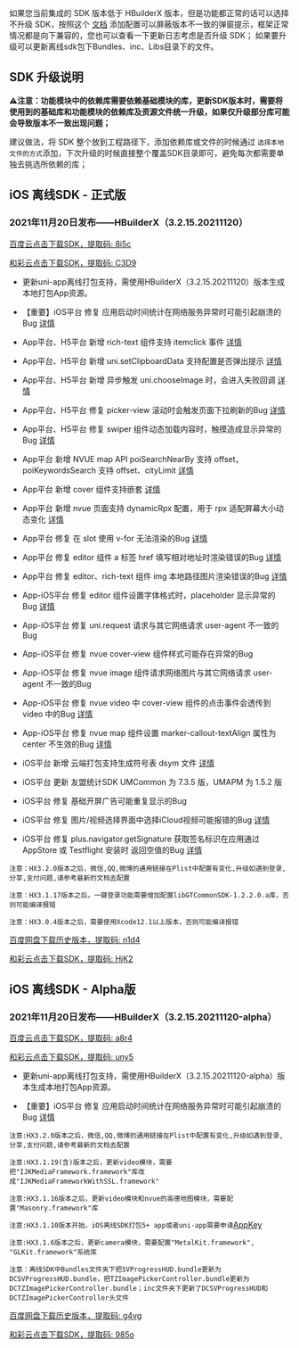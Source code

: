 如果您当前集成的 SDK 版本低于 HBuilderX 版本，但是功能都正常的话可以选择不升级 SDK，按照这个 [文档](https://ask.dcloud.net.cn/article/35627) 添加配置可以屏蔽版本不一致的弹窗提示，框架正常情况都是向下兼容的，您也可以查看一下更新日志考虑是否升级 SDK； 如果要升级可以更新离线sdk包下Bundles、inc、Libs目录下的文件。

## SDK 升级说明
**⚠️注意：功能模块中的依赖库需要依赖基础模块的库，更新SDK版本时，需要将使用到的基础库和功能模块的依赖库及资源文件统一升级，如果仅升级部分库可能会导致版本不一致出现问题；**

建议做法，将 SDK 整个放到工程路径下，添加依赖库或文件的时候通过 `选择本地文件的方式`添加，下次升级的时候直接整个覆盖SDK目录即可，避免每次都需要单独去挑选所依赖的库；


## iOS 离线SDK - 正式版

### 2021年11月20日发布——HBuilderX（3.2.15.20211120） 

[百度云点击下载SDK，提取码: 8i5c](https://pan.baidu.com/s/1yHeyawl34ZIHoXJK44olHA)

[和彩云点击下载SDK，提取码: C3D9](https://caiyun.139.com/m/i?115CoVFVp7050) 

+ 更新uni-app离线打包支持，需使用HBuilderX（3.2.15.20211120）版本生成本地打包App资源。

+ 【重要】iOS平台 修复 应用启动时间统计在网络服务异常时可能引起崩溃的Bug [详情](https://ask.dcloud.net.cn/article/39448)

+ App平台、H5平台 新增 rich-text 组件支持 itemclick 事件 [详情](https://uniapp.dcloud.io/component/rich-text)
+ App平台、H5平台 新增 uni.setClipboardData 支持配置是否弹出提示 [详情](https://uniapp.dcloud.io/api/system/clipboard?id=setclipboarddata)
+ App平台、H5平台 新增 异步触发 uni.chooseImage 时，会进入失败回调 [详情](https://ask.dcloud.net.cn/question/130768)
+ App平台、H5平台 修复 picker-view 滚动时会触发页面下拉刷新的Bug [详情](https://ask.dcloud.net.cn/question/113718)
+ App平台、H5平台 修复 swiper 组件动态加载内容时，触摸造成显示异常的Bug [详情](https://ask.dcloud.net.cn/question/100684)
+ App平台 新增 NVUE map API poiSearchNearBy 支持 offset，poiKeywordsSearch 支持 offset、cityLimit [详情](https://uniapp.dcloud.net.cn/api/location/map?id=poisearchnearby)
+ App平台 新增 cover 组件支持嵌套 [详情](https://uniapp.dcloud.io/component/cover-view?id=cover-view)
+ App平台 新增 nvue 页面支持 dynamicRpx 配置，用于 rpx 适配屏幕大小动态变化 [详情](https://uniapp.dcloud.io/collocation/pages?id=globalstyle)
+ App平台 修复 在 slot 使用 v-for 无法渲染的Bug [详情](https://ask.dcloud.net.cn/question/130258)
+ App平台 修复 editor 组件 a 标签 href 填写相对地址时渲染错误的Bug  [详情](https://github.com/dcloudio/uni-app/issues/2218)
+ App平台 修复 editor、rich-text 组件 img 本地路径图片渲染错误的Bug [详情](https://ask.dcloud.net.cn/question/117245)

+ App-iOS平台 修复 editor 组件设置字体格式时，placeholder 显示异常的Bug [详情](https://ask.dcloud.net.cn/question/106127)
+ App-iOS平台 修复 uni.request 请求与其它网络请求 user-agent 不一致的Bug
+ App-iOS平台 修复 nvue cover-view 组件样式可能存在异常的Bug
+ App-iOS平台 修复 nvue image 组件请求网络图片与其它网络请求 user-agent 不一致的Bug
+ App-iOS平台 修复 nvue video 中 cover-view 组件的点击事件会透传到 video 中的Bug [详情](https://ask.dcloud.net.cn/question/132936)
+ App-iOS平台 修复 nvue map 组件设置 marker-callout-textAlign 属性为 center 不生效的Bug [详情](https://ask.dcloud.net.cn/question/133264)

+ iOS平台 新增 云端打包支持生成符号表 dsym 文件 [详情](https://uniapp.dcloud.io/app/ios/dsym)
+ iOS平台 更新 友盟统计SDK UMCommon 为 7.3.5 版，UMAPM 为 1.5.2 版
+ iOS平台 修复 基础开屏广告可能重复显示的Bug
+ iOS平台 修复 图片/视频选择界面中选择iCloud视频可能报错的Bug [详情](https://ask.dcloud.net.cn/question/133635)
+ iOS平台 修复 plus.navigator.getSignature 获取签名标识在应用通过 AppStore 或 Testflight 安装时 返回空值的Bug [详情](https://ask.dcloud.net.cn/question/133881)


`注意：HX3.2.0版本之后，微信,QQ,微博的通用链接在Plist中配置有变化,升级如遇到登录,分享,支付问题,请参考最新的文档去配置`

`注意：HX3.1.17版本之后，一键登录功能需要增加配置libGTCommonSDK-1.2.2.0.a库，否则可能编译报错`
    
`注意：HX3.0.4版本之后，需要使用Xcode12.1以上版本，否则可能编译报错`

[百度网盘下载历史版本，提取码: n1d4](https://pan.baidu.com/s/1ZfKdn9muRn5GsT_oydj0Cw)

[和彩云点击下载SDK，提取码: HjK2](https://caiyun.139.com/m/i?115CoVFTTmNPF) 

## iOS 离线SDK - Alpha版

### 2021年11月20日发布——HBuilderX（3.2.15.20211120-alpha）

[百度云点击下载SDK，提取码: a8r4](https://pan.baidu.com/s/1kYA4htOApjRrtZHpj9w3UQ) 

[和彩云点击下载SDK，提取码: uny5](https://caiyun.139.com/m/i?115CopEoF78mx) 

+ 更新uni-app离线打包支持，需使用HBuilderX（3.2.15.20211120-alpha）版本生成本地打包App资源。

+ 【重要】iOS平台 修复 应用启动时间统计在网络服务异常时可能引起崩溃的Bug [详情](https://ask.dcloud.net.cn/article/39448)
  
`注意:HX3.2.0版本之后，微信,QQ,微博的通用链接在Plist中配置有变化,升级如遇到登录,分享,支付问题,请参考最新的文档去配置`

`注意:HX3.1.19(含)版本之后，更新video模块，需要把"IJKMediaFramework.framework"库改成"IJKMediaFrameworkWithSSL.framework"`

`注意:HX3.1.16版本之后，更新video模块和nvue的高德地图模块，需要配置"Masonry.framework"库`

`注意:HX3.1.10版本开始，iOS离线SDK打包5+ app或者uni-app需要申请`[AppKey](https://nativesupport.dcloud.net.cn/AppDocs/usesdk/appkey)
  
`注意:HX3.1.6版本之后，更新camera模块，需要配置"MetalKit.framework", "GLKit.framework"系统库`
  
`注意：离线SDK中Bundles文件夹下把SVProgressHUD.bundle更新为DCSVProgressHUD.bundle，把TZImagePickerController.bundle更新为DCTZImagePickerController.bundle；inc文件夹下更新了DCSVProgressHUD和DCTZImagePickerController头文件`
    
[百度网盘下载历史版本，提取码: g4vg](https://pan.baidu.com/s/1WbAFav1X_0hSkaRXQB1P_g)

[和彩云点击下载SDK，提取码: 985o](https://caiyun.139.com/m/i?115CoBGhsQx51) 



